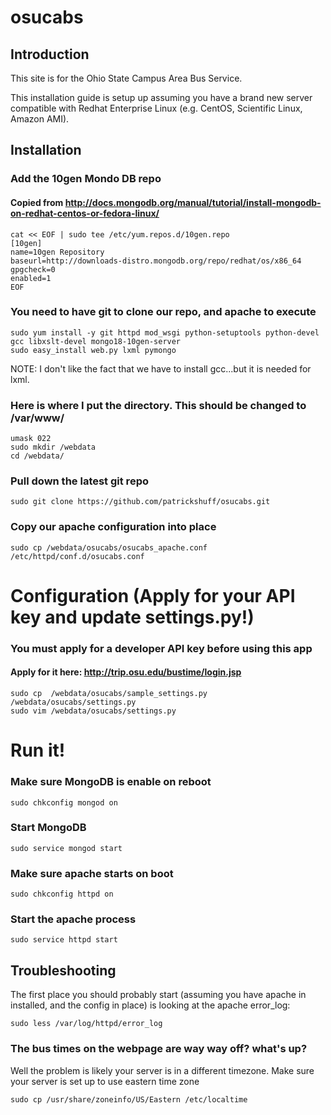 osucabs
=======
Introduction
------------
This site is for the Ohio State Campus Area Bus Service.  

This installation guide is setup up assuming you have a brand new server compatible with Redhat Enterprise Linux  (e.g. CentOS, Scientific Linux, Amazon AMI).  

Installation
------------
### Add the 10gen Mondo DB repo 
#### Copied from http://docs.mongodb.org/manual/tutorial/install-mongodb-on-redhat-centos-or-fedora-linux/
    cat << EOF | sudo tee /etc/yum.repos.d/10gen.repo
    [10gen]
    name=10gen Repository
    baseurl=http://downloads-distro.mongodb.org/repo/redhat/os/x86_64
    gpgcheck=0
    enabled=1
    EOF
    
### You need to have git to clone our repo, and apache to execute
    sudo yum install -y git httpd mod_wsgi python-setuptools python-devel gcc libxslt-devel mongo18-10gen-server
    sudo easy_install web.py lxml pymongo
NOTE: I don't like the fact that we have to install gcc...but it is needed for lxml. 

### Here is where I put the directory.  This should be changed to /var/www/
    umask 022
    sudo mkdir /webdata
    cd /webdata/
    
### Pull down the latest git repo
    sudo git clone https://github.com/patrickshuff/osucabs.git
    
### Copy our apache configuration into place
    sudo cp /webdata/osucabs/osucabs_apache.conf /etc/httpd/conf.d/osucabs.conf

# Configuration (Apply for your API key and update settings.py!)

### You must apply for a developer API key before using this app
#### Apply for it here: http://trip.osu.edu/bustime/login.jsp
    sudo cp  /webdata/osucabs/sample_settings.py  /webdata/osucabs/settings.py
    sudo vim /webdata/osucabs/settings.py
# Run it!

### Make sure MongoDB is enable on reboot
    sudo chkconfig mongod on
    
### Start MongoDB
    sudo service mongod start
    
### Make sure apache starts on boot
    sudo chkconfig httpd on
    
### Start the apache process
    sudo service httpd start



Troubleshooting
---------------
The first place you should probably start (assuming you have apache in installed, and the config in place) is looking at the apache error_log:

    sudo less /var/log/httpd/error_log

### The bus times on the webpage are way way off?  what's up?
Well the problem is likely your server is in a different timezone.  Make sure your server is set up to use eastern time zone

    sudo cp /usr/share/zoneinfo/US/Eastern /etc/localtime

